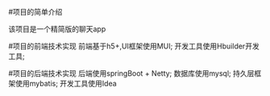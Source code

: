 #项目的简单介绍

该项目是一个精简版的聊天app

#项目的前端技术实现
前端基于h5+,UI框架使用MUI;
开发工具使用Hbuilder开发工具;

#项目的后端技术实现
后端使用springBoot + Netty;
数据库使用mysql;
持久层框架使用mybatis;
开发工具使用Idea
